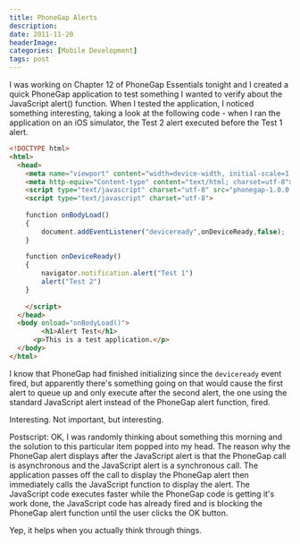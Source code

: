 ```yaml
---
title: PhoneGap Alerts
description: 
date: 2011-11-20
headerImage: 
categories: [Mobile Development]
tags: post
---
```


I was working on Chapter 12 of PhoneGap Essentials tonight and I created a quick PhoneGap application to test something I wanted to verify about the JavaScript alert() function. When I tested the application, I noticed something interesting, taking a look at the following code - when I ran the application on an iOS simulator, the Test 2 alert executed before the Test 1 alert.

```html
<!DOCTYPE html>  
<html>  
  <head>  
    <meta name="viewport" content="width=device-width, initial-scale=1.0, maximum-scale=1.0, user-scalable=no;" />  
    <meta http-equiv="Content-type" content="text/html; charset=utf-8">  
    <script type="text/javascript" charset="utf-8" src="phonegap-1.0.0.js"></script>  
    <script type="text/javascript" charset="utf-8">  
      
    function onBodyLoad()  
    {          
        document.addEventListener("deviceready",onDeviceReady,false);  
    }  
      
    function onDeviceReady()  
    {  
        navigator.notification.alert("Test 1")  
        alert("Test 2")  
    }  
      
    </script>  
  </head>  
  <body onload="onBodyLoad()">  
        <h1>Alert Test</h1>  
      <p>This is a test application.</p>        
  </body>  
</html>
```

I know that PhoneGap had finished initializing since the `deviceready` event fired, but apparently there's something going on that would cause the first alert to queue up and only execute after the second alert, the one using the standard JavaScript alert instead of the PhoneGap alert function, fired.

Interesting. Not important, but interesting.

Postscript: OK, I was randomly thinking about something this morning and the solution to this particular item popped into my head. The reason why the PhoneGap alert displays after the JavaScript alert is that the PhoneGap call is asynchronous and the JavaScript alert is a synchronous call. The application passes off the call to display the PhoneGap alert then immediately calls the JavaScript function to display the alert. The JavaScript code executes faster while the PhoneGap code is getting it's work done, the JavaScript code has already fired and is blocking the PhoneGap alert function until the user clicks the OK button.

Yep, it helps when you actually think through things.